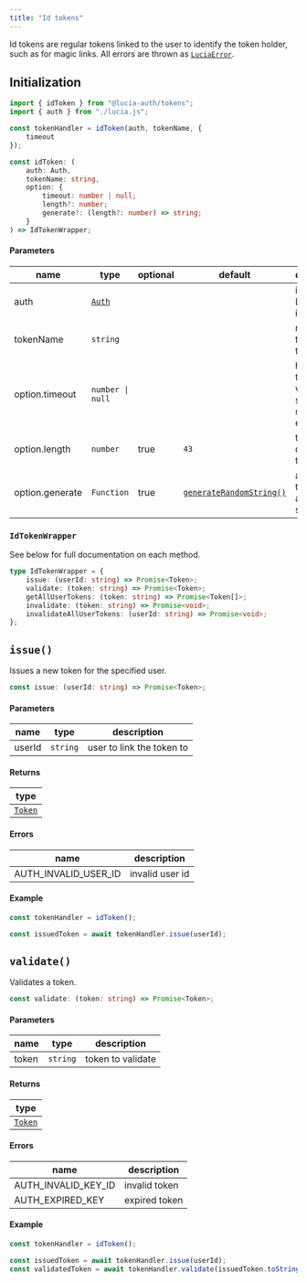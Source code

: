 ```yaml
---
title: "Id tokens"
---
```


Id tokens are regular tokens linked to the user to identify the token holder, such as for magic links. All errors are thrown as [`LuciaError`]().

## Initialization

```ts
import { idToken } from "@lucia-auth/tokens";
import { auth } from "./lucia.js";

const tokenHandler = idToken(auth, tokenName, {
	timeout
});
```

```ts
const idToken: (
	auth: Auth,
	tokenName: string,
	option: {
		timeout: number | null;
		length?: number;
		generate?: (length?: number) => string;
	}
) => IdTokenWrapper;
```

#### Parameters

| name            | type             | optional | default                      | description                                                         |
| --------------- | ---------------- | -------- | ---------------------------- | ------------------------------------------------------------------- |
| auth            | [`Auth`]()       |          |                              | initialized Lucia instance                                          |
| tokenName       | `string`         |          |                              | name of the token type                                              |
| option.timeout  | `number \| null` |          |                              | how long the key is valid for in seconds - `null` for no expiration |
| option.length   | `number`         | true     | `43`                         | the length of the token                                             |
| option.generate | `Function`       | true     | [`generateRandomString()`]() | a function that returns a random string                             |

### `IdTokenWrapper`

See below for full documentation on each method.

```ts
type IdTokenWrapper = {
	issue: (userId: string) => Promise<Token>;
	validate: (token: string) => Promise<Token>;
	getAllUserTokens: (token: string) => Promise<Token[]>;
	invalidate: (token: string) => Promise<void>;
	invalidateAllUserTokens: (userId: string) => Promise<void>;
};
```

## `issue()`

Issues a new token for the specified user.

```ts
const issue: (userId: string) => Promise<Token>;
```

#### Parameters

| name   | type     | description               |
| ------ | -------- | ------------------------- |
| userId | `string` | user to link the token to |

#### Returns

| type        |
| ----------- |
| [`Token`]() |

#### Errors

| name                 | description     |
| -------------------- | --------------- |
| AUTH_INVALID_USER_ID | invalid user id |

#### Example

```ts
const tokenHandler = idToken();

const issuedToken = await tokenHandler.issue(userId);
```

## `validate()`

Validates a token.

```ts
const validate: (token: string) => Promise<Token>;
```

#### Parameters

| name  | type     | description       |
| ----- | -------- | ----------------- |
| token | `string` | token to validate |

#### Returns

| type        |
| ----------- |
| [`Token`]() |

#### Errors

| name                | description   |
| ------------------- | ------------- |
| AUTH_INVALID_KEY_ID | invalid token |
| AUTH_EXPIRED_KEY    | expired token |

#### Example

```ts
const tokenHandler = idToken();

const issuedToken = await tokenHandler.issue(userId);
const validatedToken = await tokenHandler.validate(issuedToken.toString());
```
